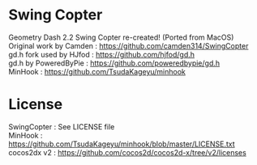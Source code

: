 # Swing Copter
Geometry Dash 2.2 Swing Copter re-created! (Ported from MacOS)<br/>
Original work by Camden : https://github.com/camden314/SwingCopter <br/>
gd.h fork used by HJfod : https://github.com/hjfod/gd.h <br/>
gd.h by PoweredByPie    : https://github.com/poweredbypie/gd.h <br/>
MinHook                 : https://github.com/TsudaKageyu/minhook <br/>

# License
SwingCopter : See LICENSE file  <br/>
MinHook     : https://github.com/TsudaKageyu/minhook/blob/master/LICENSE.txt  <br/>
cocos2dx v2 : https://github.com/cocos2d/cocos2d-x/tree/v2/licenses
